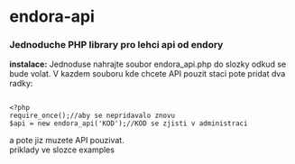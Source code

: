 # endora-api
### Jednoduche PHP library pro lehci api od endory

<b>instalace:</b>
Jednoduse nahrajte soubor endora_api.php do slozky odkud se bude volat.
V kazdem souboru kde chcete API pouzit staci pote pridat dva radky:
<pre><code>
&lt;?php&#10;require_once();//aby se nepridavalo znovu&#10;$api = new endora_api('KOD');//KOD se zjisti v administraci
</code></pre>
a pote jiz muzete API pouzivat.
<br/>priklady ve slozce examples
